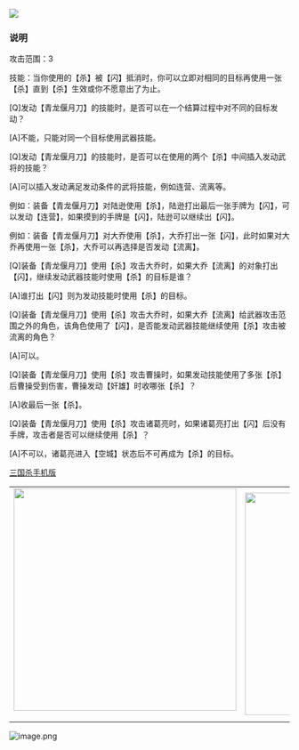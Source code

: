 ![](resource:assets/images/card/card_115.png) 


### 说明
攻击范围：3

技能：当你使用的【杀】被【闪】抵消时，你可以立即对相同的目标再使用一张【杀】直到【杀】生效或你不愿意出了为止。





[Q]发动【青龙偃月刀】的技能时，是否可以在一个结算过程中对不同的目标发动？

[A]不能，只能对同一个目标使用武器技能。



[Q]发动【青龙偃月刀】的技能时，是否可以在使用的两个【杀】中间插入发动武将的技能？

[A]可以插入发动满足发动条件的武将技能，例如连营、流离等。

例如：装备【青龙偃月刀】对陆逊使用【杀】，陆逊打出最后一张手牌为【闪】，可以发动【连营】，如果摸到的手牌是【闪】，陆逊可以继续出【闪】。

例如：装备【青龙偃月刀】对大乔使用【杀】，大乔打出一张【闪】，此时如果对大乔再使用一张【杀】，大乔可以再选择是否发动【流离】。



[Q]装备【青龙偃月刀】使用【杀】攻击大乔时，如果大乔【流离】的对象打出【闪】，继续发动武器技能时使用【杀】的目标是谁？

[A]谁打出【闪】则为发动技能时使用【杀】的目标。



[Q]装备【青龙偃月刀】使用【杀】攻击大乔时，如果大乔【流离】给武器攻击范围之外的角色，该角色使用了【闪】，是否能发动武器技能继续使用【杀】攻击被流离的角色？

[A]可以。



[Q]装备【青龙偃月刀】使用【杀】攻击曹操时，如果发动技能使用了多张【杀】后曹操受到伤害，曹操发动【奸雄】时收哪张【杀】？

[A]收最后一张【杀】。



[Q]装备【青龙偃月刀】使用【杀】攻击诸葛亮时，如果诸葛亮打出【闪】后没有手牌，攻击者是否可以继续使用【杀】？

[A]不可以，诸葛亮进入【空城】状态后不可再成为【杀】的目标。

 [三国杀手机版](https://apps.apple.com/cn/app/%E4%B8%89%E5%9B%BD%E6%9D%80%E9%97%AE%E9%A2%98%E7%AD%94%E7%96%91/id527602078)
    <div style="text-align: center"><table><tr>
    <td style="text-align: center">
<img src="https://is4-ssl.mzstatic.com/image/thumb/PurpleSource116/v4/1b/38/06/1b380673-fa07-7d70-76af-cc625e8e7894/97f20edf-1616-4b93-9e88-fbaebfe22faf_page-0.jpg/460x0w.webp" height="400">
</td>
<td style="text-align: center">
<img src="https://is5-ssl.mzstatic.com/image/thumb/PurpleSource126/v4/f6/ae/05/f6ae053d-def3-e9be-a991-74954202adad/7a500a3f-0dc0-4c7a-8287-6eed7e11d2b4_page-1.jpg/460x0w.webp" height="400">
</td>
<td style="text-align: center">
<img src="https://is2-ssl.mzstatic.com/image/thumb/PurpleSource126/v4/f3/38/97/f33897de-2a22-ec13-1832-60c35c10fe7c/7fbfdcd6-9f03-45ce-8dc1-bad59b0e5f5d_page-2.jpg/460x0w.webp" height="400">
</td>
<td style="text-align: center">
<img src="https://is2-ssl.mzstatic.com/image/thumb/PurpleSource116/v4/7c/bf/db/7cbfdbb7-8d99-a661-c3a7-bc4e3fdb840a/5e805d5e-b991-4341-bdf6-233a5dd8d703_page-3.jpg/460x0w.webp" height="400">
</td>
</tr>
</table>
</div>
    
 ![image.png](https://s2.loli.net/2022/01/10/Z85EF3hBpvU41oI.png)
